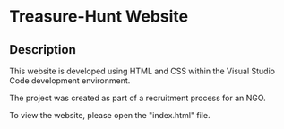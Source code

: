 # Treasure-Hunt Website

## Description
This website is developed using HTML and CSS within the Visual Studio Code development environment. 

The project was created as part of a recruitment process for an NGO.

To view the website, please open the "index.html" file.
